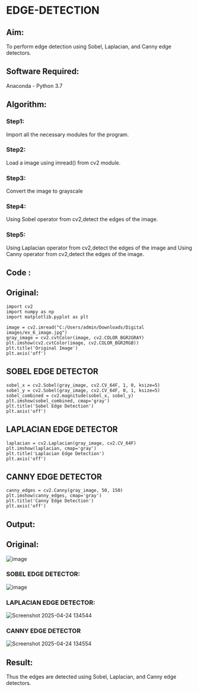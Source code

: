 # EDGE-DETECTION
## Aim:
To perform edge detection using Sobel, Laplacian, and Canny edge detectors.

## Software Required:
Anaconda - Python 3.7

## Algorithm:
### Step1:
Import all the necessary modules for the program.

### Step2:
Load a image using imread() from cv2 module.

### Step3:
Convert the image to grayscale

### Step4:
Using Sobel operator from cv2,detect the edges of the image.

### Step5:

Using Laplacian operator from cv2,detect the edges of the image and Using Canny operator from cv2,detect the edges of the image.

## Code :

## Original:
```
import cv2
import numpy as np
import matplotlib.pyplot as plt

image = cv2.imread("C:/Users/admin/Downloads/Digital images/ex_6_image.jpg")
gray_image = cv2.cvtColor(image, cv2.COLOR_BGR2GRAY)
plt.imshow(cv2.cvtColor(image, cv2.COLOR_BGR2RGB))
plt.title('Original Image')
plt.axis('off')

```
## SOBEL EDGE DETECTOR
```
sobel_x = cv2.Sobel(gray_image, cv2.CV_64F, 1, 0, ksize=5) 
sobel_y = cv2.Sobel(gray_image, cv2.CV_64F, 0, 1, ksize=5)  
sobel_combined = cv2.magnitude(sobel_x, sobel_y)  
plt.imshow(sobel_combined, cmap='gray')
plt.title('Sobel Edge Detection')
plt.axis('off')
```
## LAPLACIAN EDGE DETECTOR
```
laplacian = cv2.Laplacian(gray_image, cv2.CV_64F)
plt.imshow(laplacian, cmap='gray')
plt.title('Laplacian Edge Detection')
plt.axis('off')
```
## CANNY EDGE DETECTOR
```
canny_edges = cv2.Canny(gray_image, 50, 150)
plt.imshow(canny_edges, cmap='gray')
plt.title('Canny Edge Detection')
plt.axis('off')  
```

## Output:

## Original:

![image](https://github.com/user-attachments/assets/5b4448f4-e2ce-41b8-a76f-66ea2d42335c)


### SOBEL EDGE DETECTOR:
![image](https://github.com/user-attachments/assets/d126359e-42e2-41a1-8422-cf8fa6ebb5cb)



### LAPLACIAN EDGE DETECTOR:

![Screenshot 2025-04-24 134544](https://github.com/user-attachments/assets/9a9e96fc-1f8d-4d0f-9e96-c4506a7e6278)


### CANNY EDGE DETECTOR
![Screenshot 2025-04-24 134554](https://github.com/user-attachments/assets/f6565d42-ef7b-4623-a8fd-edf33333c2a9)


## Result:
Thus the edges are detected using Sobel, Laplacian, and Canny edge detectors.
